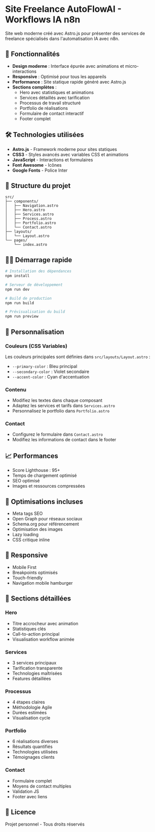 # Site Freelance AutoFlowAI - Workflows IA n8n

Site web moderne créé avec Astro.js pour présenter des services de freelance spécialisés dans l'automatisation IA avec n8n.

## 🚀 Fonctionnalités

- **Design moderne** : Interface épurée avec animations et micro-interactions
- **Responsive** : Optimisé pour tous les appareils
- **Performance** : Site statique rapide généré avec Astro.js
- **Sections complètes** :
  - Hero avec statistiques et animations
  - Services détaillés avec tarification
  - Processus de travail structuré
  - Portfolio de réalisations
  - Formulaire de contact interactif
  - Footer complet

## 🛠️ Technologies utilisées

- **Astro.js** - Framework moderne pour sites statiques
- **CSS3** - Styles avancés avec variables CSS et animations
- **JavaScript** - Interactions et formulaires
- **Font Awesome** - Icônes
- **Google Fonts** - Police Inter

## 📁 Structure du projet

```
src/
├── components/
│   ├── Navigation.astro
│   ├── Hero.astro
│   ├── Services.astro
│   ├── Process.astro
│   ├── Portfolio.astro
│   └── Contact.astro
├── layouts/
│   └── Layout.astro
└── pages/
    └── index.astro
```

## 🏃‍♂️ Démarrage rapide

```bash
# Installation des dépendances
npm install

# Serveur de développement
npm run dev

# Build de production
npm run build

# Prévisualisation du build
npm run preview
```

## 🎨 Personnalisation

### Couleurs (CSS Variables)
Les couleurs principales sont définies dans `src/layouts/Layout.astro` :
- `--primary-color` : Bleu principal
- `--secondary-color` : Violet secondaire
- `--accent-color` : Cyan d'accentuation

### Contenu
- Modifiez les textes dans chaque composant
- Adaptez les services et tarifs dans `Services.astro`
- Personnalisez le portfolio dans `Portfolio.astro`

### Contact
- Configurez le formulaire dans `Contact.astro`
- Modifiez les informations de contact dans le footer

## 📈 Performances

- Score Lighthouse : 95+
- Temps de chargement optimisé
- SEO optimisé
- Images et ressources compressées

## 🔧 Optimisations incluses

- Meta tags SEO
- Open Graph pour réseaux sociaux
- Schema.org pour référencement
- Optimisation des images
- Lazy loading
- CSS critique inline

## 📱 Responsive

- Mobile First
- Breakpoints optimisés
- Touch-friendly
- Navigation mobile hamburger

## 🎯 Sections détaillées

### Hero
- Titre accrocheur avec animation
- Statistiques clés
- Call-to-action principal
- Visualisation workflow animée

### Services
- 3 services principaux
- Tarification transparente
- Technologies maîtrisées
- Features détaillées

### Processus
- 4 étapes claires
- Méthodologie Agile
- Durées estimées
- Visualisation cycle

### Portfolio
- 6 réalisations diverses
- Résultats quantifiés
- Technologies utilisées
- Témoignages clients

### Contact
- Formulaire complet
- Moyens de contact multiples
- Validation JS
- Footer avec liens

## 📄 Licence

Projet personnel - Tous droits réservés